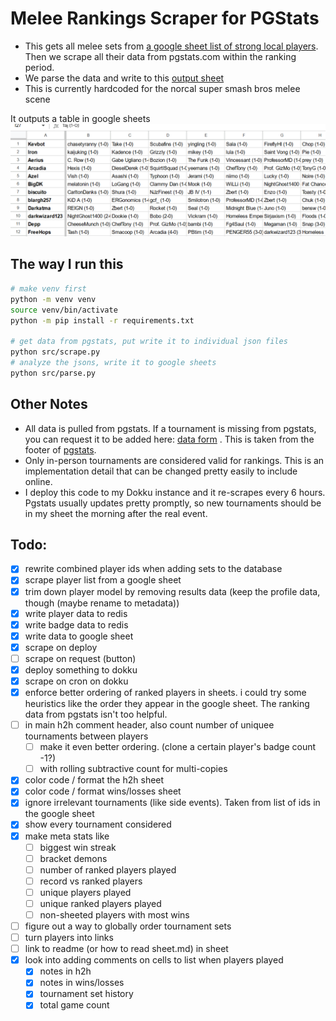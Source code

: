 # Melee Rankings Scraper for PGStats

- This gets all melee sets from [a google sheet list of strong local players](https://docs.google.com/spreadsheets/d/1EQmk2ElCjlC6LiYrmqBcjxpAHL49PTgJRuOwcY1MlPY/edit#gid=0). Then we scrape all their data from pgstats.com within the ranking period.
- We parse the data and write to this [output sheet](https://docs.google.com/spreadsheets/d/1-rj-k-gLWUize_fYmlGVH0zFkBLa14U6nMMonNEkraE/edit#gid=715852685)
- This is currently hardcoded for the norcal super smash bros melee scene

It outputs a table in google sheets![](./img/2023-06-19-00-43-58.png)

## The way I run this

```sh
# make venv first
python -m venv venv
source venv/bin/activate
python -m pip install -r requirements.txt

# get data from pgstats, put write it to individual json files
python src/scrape.py
# analyze the jsons, write it to google sheets
python src/parse.py
```

## Other Notes

- All data is pulled from pgstats. If a tournament is missing from pgstats, you can request it to be added here: [data form](https://docs.google.com/forms/d/e/1FAIpQLScKXIoIBxnh0NmYtxto5_kkkuJybI9-Ipss2e-RdX4Bx2GHkg/viewform?usp=sf_link) . This is taken from the footer of [pgstats](https://pgstats.com).
- Only in-person tournaments are considered valid for rankings. This is an implementation detail that can be changed pretty easily to include online.
- I deploy this code to my Dokku instance and it re-scrapes every 6 hours. Pgstats usually updates pretty promptly, so new tournaments should be in my sheet the morning after the real event.

## Todo:

- [x] rewrite combined player ids when adding sets to the database
- [x] scrape player list from a google sheet
- [x] trim down player model by removing results data (keep the profile data, though (maybe rename to metadata))
- [x] write player data to redis
- [x] write badge data to redis
- [x] write data to google sheet
- [x] scrape on deploy
- [ ] scrape on request (button)
- [x] deploy something to dokku
- [x] scrape on cron on dokku
- [x] enforce better ordering of ranked players in sheets. i could try some heuristics like the order they appear in the google sheet. The ranking data from pgstats isn't too helpful.
- [ ] in main h2h comment header, also count number of uniquee tournaments between players
  - [ ] make it even better ordering. (clone a certain player's badge count -1?)
  - [ ] with rolling subtractive count for multi-copies
- [x] color code / format the h2h sheet
- [x] color code / format wins/losses sheet
- [x] ignore irrelevant tournaments (like side events). Taken from list of ids in the google sheet
- [x] show every tournament considered
- [x] make meta stats like
  - [ ] biggest win streak
  - [ ] bracket demons
  - [ ] number of ranked players played
  - [ ] record vs ranked players
  - [ ] unique players played
  - [ ] unique ranked players played
  - [ ] non-sheeted players with most wins
- [ ] figure out a way to globally order tournament sets
- [ ] turn players into links
- [ ] link to readme (or how to read sheet.md) in sheet
- [x] look into adding comments on cells to list when players played
  - [x] notes in h2h
  - [x] notes in wins/losses
  - [x] tournament set history
  - [x] total game count
